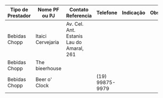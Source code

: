 | Tipo de Prestador | Nome PF ou PJ     | Contato Referencia                       | Telefone        | Indicação | Observ. |
| ----------------- | ----------------- | ---------------------------------------- | --------------- | --------- | ------- |
| Bebidas Chopp     | Itaici Cervejaria | Av. Cel. Ant. Estanis Lau do Amaral, 261 |                 |           |         |
| Bebidas Chopp     | The bieerhouse    |                                          |                 |           |         |
| Bebidas Chopp     | Beer o' Clock     |                                          | (19) 99875-9979 |           |         |